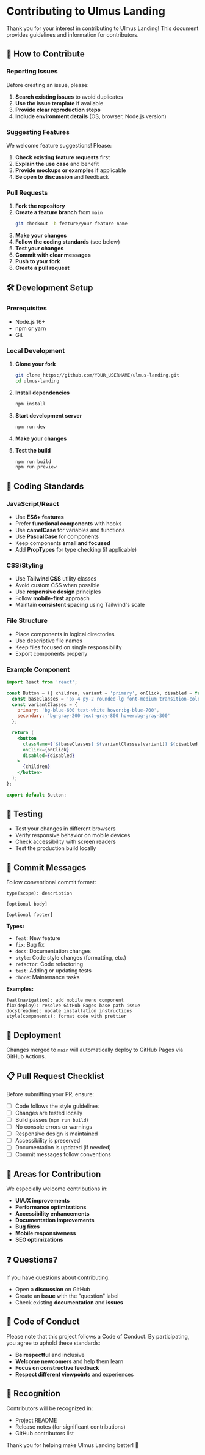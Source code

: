 # Contributing to Ulmus Landing

Thank you for your interest in contributing to Ulmus Landing! This document provides guidelines and information for contributors.

## 🤝 How to Contribute

### Reporting Issues

Before creating an issue, please:

1. **Search existing issues** to avoid duplicates
2. **Use the issue template** if available
3. **Provide clear reproduction steps**
4. **Include environment details** (OS, browser, Node.js version)

### Suggesting Features

We welcome feature suggestions! Please:

1. **Check existing feature requests** first
2. **Explain the use case** and benefit
3. **Provide mockups or examples** if applicable
4. **Be open to discussion** and feedback

### Pull Requests

1. **Fork the repository**
2. **Create a feature branch** from `main`
   ```bash
   git checkout -b feature/your-feature-name
   ```
3. **Make your changes**
4. **Follow the coding standards** (see below)
5. **Test your changes**
6. **Commit with clear messages**
7. **Push to your fork**
8. **Create a pull request**

## 🛠️ Development Setup

### Prerequisites

- Node.js 16+ 
- npm or yarn
- Git

### Local Development

1. **Clone your fork**
   ```bash
   git clone https://github.com/YOUR_USERNAME/ulmus-landing.git
   cd ulmus-landing
   ```

2. **Install dependencies**
   ```bash
   npm install
   ```

3. **Start development server**
   ```bash
   npm run dev
   ```

4. **Make your changes**

5. **Test the build**
   ```bash
   npm run build
   npm run preview
   ```

## 📏 Coding Standards

### JavaScript/React

- Use **ES6+ features**
- Prefer **functional components** with hooks
- Use **camelCase** for variables and functions
- Use **PascalCase** for components
- Keep components **small and focused**
- Add **PropTypes** for type checking (if applicable)

### CSS/Styling

- Use **Tailwind CSS** utility classes
- Avoid custom CSS when possible
- Use **responsive design** principles
- Follow **mobile-first** approach
- Maintain **consistent spacing** using Tailwind's scale

### File Structure

- Place components in logical directories
- Use descriptive file names
- Keep files focused on single responsibility
- Export components properly

### Example Component

```jsx
import React from 'react';

const Button = ({ children, variant = 'primary', onClick, disabled = false }) => {
  const baseClasses = 'px-4 py-2 rounded-lg font-medium transition-colors';
  const variantClasses = {
    primary: 'bg-blue-600 text-white hover:bg-blue-700',
    secondary: 'bg-gray-200 text-gray-800 hover:bg-gray-300'
  };

  return (
    <button
      className={`${baseClasses} ${variantClasses[variant]} ${disabled ? 'opacity-50 cursor-not-allowed' : ''}`}
      onClick={onClick}
      disabled={disabled}
    >
      {children}
    </button>
  );
};

export default Button;
```

## 🧪 Testing

- Test your changes in different browsers
- Verify responsive behavior on mobile devices
- Check accessibility with screen readers
- Test the production build locally

## 📝 Commit Messages

Follow conventional commit format:

```
type(scope): description

[optional body]

[optional footer]
```

**Types:**
- `feat`: New feature
- `fix`: Bug fix
- `docs`: Documentation changes
- `style`: Code style changes (formatting, etc.)
- `refactor`: Code refactoring
- `test`: Adding or updating tests
- `chore`: Maintenance tasks

**Examples:**
```
feat(navigation): add mobile menu component
fix(deploy): resolve GitHub Pages base path issue
docs(readme): update installation instructions
style(components): format code with prettier
```

## 🚀 Deployment

Changes merged to `main` will automatically deploy to GitHub Pages via GitHub Actions.

## 📋 Pull Request Checklist

Before submitting your PR, ensure:

- [ ] Code follows the style guidelines
- [ ] Changes are tested locally
- [ ] Build passes (`npm run build`)
- [ ] No console errors or warnings
- [ ] Responsive design is maintained
- [ ] Accessibility is preserved
- [ ] Documentation is updated (if needed)
- [ ] Commit messages follow conventions

## 🎯 Areas for Contribution

We especially welcome contributions in:

- **UI/UX improvements**
- **Performance optimizations**
- **Accessibility enhancements**
- **Documentation improvements**
- **Bug fixes**
- **Mobile responsiveness**
- **SEO optimizations**

## ❓ Questions?

If you have questions about contributing:

- Open a **discussion** on GitHub
- Create an **issue** with the "question" label
- Check existing **documentation** and **issues**

## 📜 Code of Conduct

Please note that this project follows a Code of Conduct. By participating, you agree to uphold these standards:

- **Be respectful** and inclusive
- **Welcome newcomers** and help them learn
- **Focus on constructive feedback**
- **Respect different viewpoints** and experiences

## 🙏 Recognition

Contributors will be recognized in:
- Project README
- Release notes (for significant contributions)
- GitHub contributors list

Thank you for helping make Ulmus Landing better! 🌟
